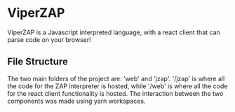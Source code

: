 # ViperZAP

ViperZAP is a Javascript interpreted language, with a react client that can parse code on your browser!


## File Structure
The two main folders of the project are: 'web' and 'jzap'. '/jzap' is where all the code for the ZAP interpreter is hosted, while '/web' is where all the code for the react client functionality is hosted. The interaction between the two components was made using yarn workspaces.

